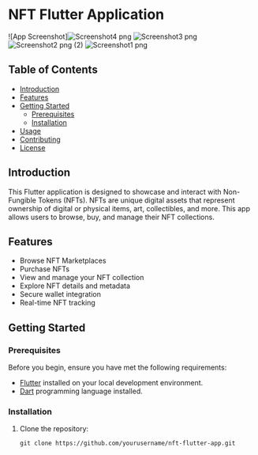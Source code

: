 # NFT Flutter Application

![App Screenshot]![Screenshot4 png](https://github.com/lachu21/nftmarket/assets/144773660/cabb5adf-9e5b-46e3-9d5a-d00426949738)
![Screenshot3 png](https://github.com/lachu21/nftmarket/assets/144773660/844311ff-0711-4c81-9d99-f09ff270a79e)
![Screenshot2 png (2)](https://github.com/lachu21/nftmarket/assets/144773660/b85d9150-b68c-4b55-971b-10ef932b758d)
![Screenshot1 png](https://github.com/lachu21/nftmarket/assets/144773660/76068c83-aa2d-45e3-9eae-3f66e715c52b)


## Table of Contents

- [Introduction](#introduction)
- [Features](#features)
- [Getting Started](#getting-started)
  - [Prerequisites](#prerequisites)
  - [Installation](#installation)
- [Usage](#usage)
- [Contributing](#contributing)
- [License](#license)

## Introduction

This Flutter application is designed to showcase and interact with Non-Fungible Tokens (NFTs). NFTs are unique digital assets that represent ownership of digital or physical items, art, collectibles, and more. This app allows users to browse, buy, and manage their NFT collections.

## Features

- Browse NFT Marketplaces
- Purchase NFTs
- View and manage your NFT collection
- Explore NFT details and metadata
- Secure wallet integration
- Real-time NFT tracking

## Getting Started

### Prerequisites

Before you begin, ensure you have met the following requirements:

- [Flutter](https://flutter.dev/) installed on your local development environment.
- [Dart](https://dart.dev/) programming language installed.

### Installation

1. Clone the repository:

   ```shell
   git clone https://github.com/yourusername/nft-flutter-app.git

